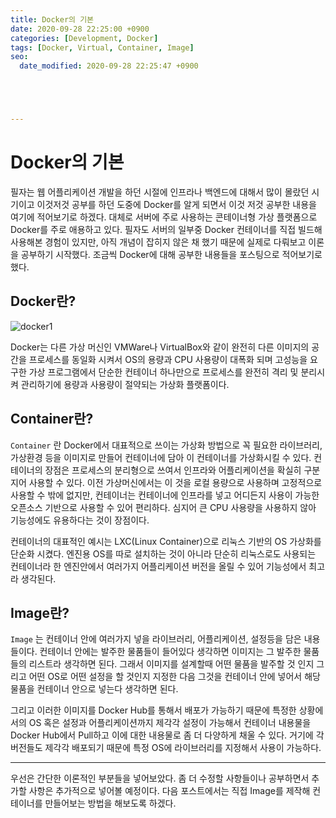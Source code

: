 ```yaml
---
title: Docker의 기본
date: 2020-09-28 22:25:00 +0900
categories: [Development, Docker]
tags: [Docker, Virtual, Container, Image]
seo:
  date_modified: 2020-09-28 22:25:47 +0900





---
```


# Docker의 기본 

필자는 웹 어플리케이션 개발을 하던 시절에 인프라나 백엔드에 대해서 많이 몰랐던 시기이고 이것저것 공부를 하던 도중에 Docker를 알게 되면서 이것 저것 공부한 내용을 여기에 적어보기로 하겠다. 대체로 서버에 주로 사용하는 콘테이너형 가상 플랫폼으로 Docker를 주로 애용하고 있다. 필자도 서버의 일부중 Docker 컨테이너를 직접 빌드해 사용해본 경험이 있지만, 아직 개념이 잡히지 않은 채 했기 때문에 실제로 다뤄보고 이론을 공부하기 시작했다. 조금씩 Docker에 대해 공부한 내용들을 포스팅으로 적어보기로 했다.

## Docker란?

![docker1](../../assets/img/2020_09_28_docker1/docker1.jpg)

Docker는 다른 가상 머신인 VMWare나 VirtualBox와 같이 완전히 다른 이미지의 공간을 프로세스를 동일화 시켜서 OS의 용량과 CPU 사용량이 대폭화 되며 고성능을 요구한 가상 프로그램에서 단순한 컨테이너 하나만으로 프로세스를 완전히 격리 및 분리시켜 관리하기에 용량과 사용량이 절약되는 가상화 플랫폼이다.

## Container란?

`Container` 란 Docker에서 대표적으로 쓰이는 가상화 방법으로 꼭 필요한 라이브러리, 가상환경 등을 이미지로 만들어 컨테이너에 담아 이 컨테이너를 가상화시킬 수 있다. 컨테이너의 장점은 프로세스의 분리형으로 쓰여서 인프라와 어플리케이션을 확실히 구분지어 사용할 수 있다. 이전 가상머신에서는 이 것을 로컬 용량으로 사용하며 고정적으로 사용할 수 밖에 없지만, 컨테이너는 컨테이너에 인프라를 넣고 어디든지 사용이 가능한 오픈소스 기반으로 사용할 수 있어 편리하다. 심지어 큰 CPU 사용량을 사용하지 않아 기능성에도 유용하다는 것이 장점이다.

컨테이너의 대표적인 예시는 LXC(Linux Container)으로 리눅스 기반의 OS 가상화를 단순화 시켰다. 엔진용 OS를 따로 설치하는 것이 아니라 단순히 리눅스로도 사용되는 컨테이너라 한 엔진안에서 여러가지 어플리케이션 버전을 올릴 수 있어 기능성에서 최고라 생각된다.

## Image란?

`Image` 는 컨테이너 안에 여러가지 넣을 라이브러리, 어플리케이션, 설정등을 담은 내용들이다. 컨테이너 안에는 발주한 물품들이 들어있다 생각하면 이미지는 그 발주한 물품들의 리스트라 생각하면 된다. 그래서 이미지를 설계할때 어떤 물품을 발주할 것 인지 그리고 어떤 OS로 어떤 설정을 할 것인지 지정한 다음 그것을 컨테이너 안에 넣어서 해당 물품을 컨테이너 안으로 넣는다 생각하면 된다.

그리고 이러한 이미지를 Docker Hub를 통해서 배포가 가능하기 때문에 특정한 상황에서의 OS 혹은 설정과 어플리케이션까지 제각각 설정이 가능해서 컨테이너 내용물을 Docker Hub에서 Pull하고 이에 대한 내용물로 좀 더 다양하게 채울 수 있다. 거기에 각 버전들도 제각각 배포되기 때문에 특정 OS에 라이브러리를 지정해서 사용이 가능하다.

-----

우선은 간단한 이론적인 부분들을 넣어보았다. 좀 더 수정할 사항들이나 공부하면서 추가할 사항은 추가적으로 넣어볼 예정이다. 다음 포스트에서는 직접 Image를 제작해 컨테이너를 만들어보는 방법을 해보도록 하겠다.